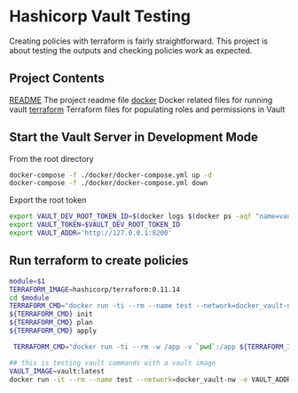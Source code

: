 # Hashicorp Vault Testing
Creating policies with terraform is fairly straightforward. This project is about testing the outputs and checking
policies work as expected.

## Project Contents
[README](README.md) The project readme file
[docker](docker) Docker related files for running vault
[terraform](terraform) Terraform files for populating roles and permissions in Vault

## Start the Vault Server in Development Mode
From the root directory
```sh
docker-compose -f ./docker/docker-compose.yml up -d
docker-compose -f ./docker/docker-compose.yml down
```
Export the root token 
```sh
export VAULT_DEV_ROOT_TOKEN_ID=$(docker logs $(docker ps -aqf "name=vault") 2>&1 | grep Token | awk '{print $3}')
export VAULT_TOKEN=$VAULT_DEV_ROOT_TOKEN_ID
export VAULT_ADDR='http://127.0.0.1:8200'
```

## Run terraform to create policies
```sh
module=$1
TERRAFORM_IMAGE=hashicorp/terraform:0.11.14
cd $module
TERRAFORM_CMD="docker run -ti --rm --name test --network=docker_vault-nw -w /app -v `pwd`:/app -e VAULT_ADDR=${VAULT_ADDR} -e VAULT_TOKEN=${VAULT_TOKEN} ${TERRAFORM_IMAGE}"
${TERRAFORM_CMD} init
${TERRAFORM_CMD} plan
${TERRAFORM_CMD} apply

 TERRAFORM_CMD="docker run -ti --rm -w /app -v `pwd`:/app ${TERRAFORM_IMAGE}"

## this is testing vault commands with a vault image
VAULT_IMAGE=vault:latest
docker run -it --rm --name test --network=docker_vault-nw -e VAULT_ADDR=${VAULT_ADDR} -e VAULT_TOKEN=${VAULT_TOKEN} ${VAULT_IMAGE} vault auth list

```



